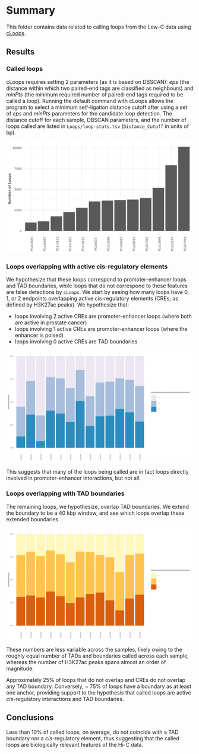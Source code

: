 # Summary

This folder contains data related to calling loops from the Low-C data using [cLoops](https://github.com/YaqiangCao/cLoops).

## Results

### Called loops

cLoops requires setting 2 parameters (as it is based on DBSCAN): _eps_ (the distance within which two paired-end tags are classified as neighbours) and _minPts_ (the minimum required number of paired-end tags required to be called a loop).
Running the default command with cLoops allows the program to select a minimum self-ligation distance cutoff after using a set of _eps_ and _minPts_ parameters for the candidate loop detection.
The distance cutoff for each sample, DBSCAN parameters, and the number of loops called are listed in `Loops/loop-stats.tsv` (`Distance_Cutoff` in units of bp).

![Loops called across all samples](Plots/loop-stats.png)

### Loops overlapping with active cis-regulatory elements

We hypothesize that these loops correspond to promoter-enhancer loops and TAD boundaries, while loops that do not correspond to these features are false detections by `cLoops`.
We start by seeing how many loops have 0, 1, or 2 endpoints overlapping active cis-regulatory elements (CREs; as defined by H3K27ac peaks).
We hypothesize that:

* loops involving 2 active CREs are promoter-enhancer loops (where both are active in prostate cancer)
* loops involving 1 active CREs are promoter-enhancer loops (where the enhancer is poised)
* loops involving 0 active CREs are TAD boundaries

![Loop anchors overlapping active cis-regulatory elements](Plots/loop-CRE-overlap.proportion.png)

This suggests that many of the loops being called are in fact loops directly involved in promoter-enhancer interactions, but not all.

### Loops overlapping with TAD boundaries

The remaining loops, we hypothesize, overlap TAD boundaries.
We extend the boundary to be a 40 kbp window, and see which loops overlap these extended boundaries.

![Loop anchors overlapping TAD boundaries](Plots/loop-TAD-overlap.proportion.png)

These numbers are less variable across the samples, likely owing to the roughly equal number of TADs and boundaries called across each sample, whereas the number of H3K27ac peaks spans almost an order of magnitude.

Approximately 25% of loops that do not overlap and CREs do not overlap any TAD boundary.
Conversely, ~ 75% of loops have a boundary as at least one anchor, providing support to the hypothesis that called loops are active _cis_-regulatory interactions and TAD boundaries.

## Conclusions

Less than 10% of called loops, on average, do not coincide with a TAD boundary nor a _cis_-regulatory element, thus suggesting that the called loops are biologically relevant features of the Hi-C data.
